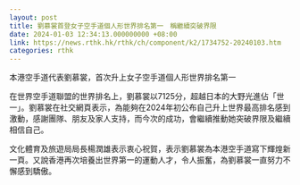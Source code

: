 ```yaml
---
layout: post
title: 劉慕裳首登女子空手道個人形世界排名第一　稱繼續突破界限
date: 2024-01-03 12:34:13.000000000 +08:00
link: https://news.rthk.hk/rthk/ch/component/k2/1734752-20240103.htm
categories: rthk
---
```


本港空手道代表劉慕裳，首次升上女子空手道個人形世界排名第一

在世界空手道聯盟的世界排名上，劉慕裳以7125分，超越日本的大野光進佔「世一」。劉慕裳在社交網頁表示，為能夠在2024年初公布自己升上世界最高排名感到激動，感謝團隊、朋友及家人支持，而今次的成功，會繼續推動她突破界限及繼續相信自己。

文化體育及旅遊局局長楊潤雄表示衷心祝賀，表示劉慕裳為本港空手道寫下輝煌新一頁。又說香港再次培養出世界第一的運動人才，令人振奮，為劉慕裳一直努力不懈感到驕傲。
